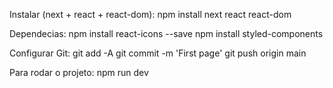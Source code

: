 Instalar (next + react + react-dom):
    npm install next react react-dom

Dependecias:
    npm install react-icons --save
    npm install styled-components

Configurar Git:
    git add -A
    git commit -m 'First page'
    git push origin main

Para rodar o projeto:
    npm run dev

